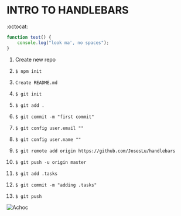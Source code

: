 # INTRO TO HANDLEBARS

:octocat: 

```javascript
function test() {
	console.log("look ma', no spaces");
}
```

1. Create new repo
1. ```$ npm init```
1. ```Create README.md```
1. ```$ git init```
1. ```$ git add .```
1. ```$ git commit -m "first commit"```
1. ```$ git config user.email ""```
1. ```$ git config user.name ""```
1. ```$ git remote add origin https://github.com/JosesLu/handlebars```
1. ```$ git push -u origin master```

1. ```$ git add .tasks```
1. ```$ git commit -m "adding .tasks"```
1. ```$ git push```

![Achoc](https://pbs.twimg.com/profile_images/788736620350496768/vyNrCnBw.jpg)